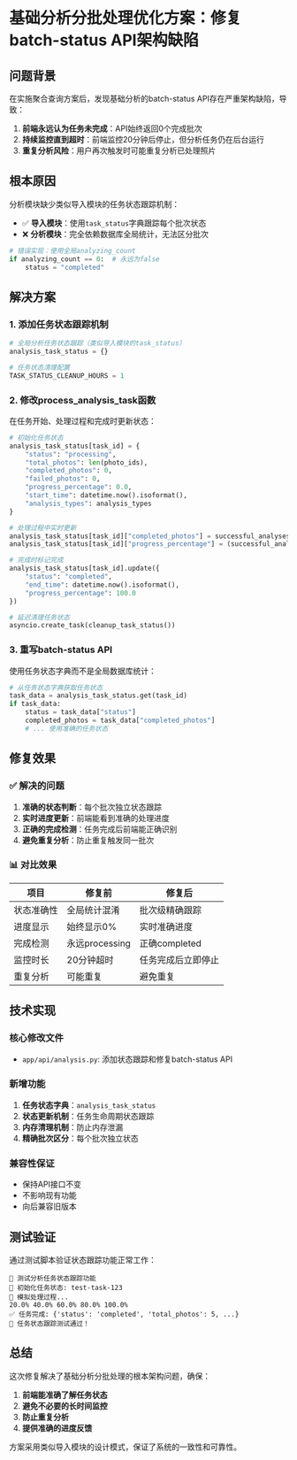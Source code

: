 # 基础分析分批处理优化方案：修复batch-status API架构缺陷

## 问题背景

在实施聚合查询方案后，发现基础分析的batch-status API存在严重架构缺陷，导致：

1. **前端永远认为任务未完成**：API始终返回0个完成批次
2. **持续监控直到超时**：前端监控20分钟后停止，但分析任务仍在后台运行
3. **重复分析风险**：用户再次触发时可能重复分析已处理照片

## 根本原因

分析模块缺少类似导入模块的任务状态跟踪机制：

- ✅ **导入模块**：使用`task_status`字典跟踪每个批次状态
- ❌ **分析模块**：完全依赖数据库全局统计，无法区分批次

```python
# 错误实现：使用全局analyzing_count
if analyzing_count == 0:  # 永远为false
    status = "completed"
```

## 解决方案

### 1. 添加任务状态跟踪机制

```python
# 全局分析任务状态跟踪（类似导入模块的task_status）
analysis_task_status = {}

# 任务状态清理配置
TASK_STATUS_CLEANUP_HOURS = 1
```

### 2. 修改process_analysis_task函数

在任务开始、处理过程和完成时更新状态：

```python
# 初始化任务状态
analysis_task_status[task_id] = {
    "status": "processing",
    "total_photos": len(photo_ids),
    "completed_photos": 0,
    "failed_photos": 0,
    "progress_percentage": 0.0,
    "start_time": datetime.now().isoformat(),
    "analysis_types": analysis_types
}

# 处理过程中实时更新
analysis_task_status[task_id]["completed_photos"] = successful_analyses
analysis_task_status[task_id]["progress_percentage"] = (successful_analyses / len(photo_ids)) * 100

# 完成时标记完成
analysis_task_status[task_id].update({
    "status": "completed",
    "end_time": datetime.now().isoformat(),
    "progress_percentage": 100.0
})

# 延迟清理任务状态
asyncio.create_task(cleanup_task_status())
```

### 3. 重写batch-status API

使用任务状态字典而不是全局数据库统计：

```python
# 从任务状态字典获取任务状态
task_data = analysis_task_status.get(task_id)
if task_data:
    status = task_data["status"]
    completed_photos = task_data["completed_photos"]
    # ... 使用准确的任务状态
```

## 修复效果

### ✅ 解决的问题

1. **准确的状态判断**：每个批次独立状态跟踪
2. **实时进度更新**：前端能看到准确的处理进度
3. **正确的完成检测**：任务完成后前端能正确识别
4. **避免重复分析**：防止重复触发同一批次

### 📊 对比效果

| 项目 | 修复前 | 修复后 |
|------|--------|--------|
| 状态准确性 | 全局统计混淆 | 批次级精确跟踪 |
| 进度显示 | 始终显示0% | 实时准确进度 |
| 完成检测 | 永远processing | 正确completed |
| 监控时长 | 20分钟超时 | 任务完成后立即停止 |
| 重复分析 | 可能重复 | 避免重复 |

## 技术实现

### 核心修改文件
- `app/api/analysis.py`: 添加状态跟踪和修复batch-status API

### 新增功能
1. **任务状态字典**：`analysis_task_status`
2. **状态更新机制**：任务生命周期状态跟踪
3. **内存清理机制**：防止内存泄漏
4. **精确批次区分**：每个批次独立状态

### 兼容性保证
- 保持API接口不变
- 不影响现有功能
- 向后兼容旧版本

## 测试验证

通过测试脚本验证状态跟踪功能正常工作：

```
🧪 测试分析任务状态跟踪功能
📝 初始化任务状态: test-task-123
🔄 模拟处理过程...
20.0% 40.0% 60.0% 80.0% 100.0%
✅ 任务完成: {'status': 'completed', 'total_photos': 5, ...}
🎉 任务状态跟踪测试通过！
```

## 总结

这次修复解决了基础分析分批处理的根本架构问题，确保：

1. **前端能准确了解任务状态**
2. **避免不必要的长时间监控**
3. **防止重复分析**
4. **提供准确的进度反馈**

方案采用类似导入模块的设计模式，保证了系统的一致性和可靠性。

